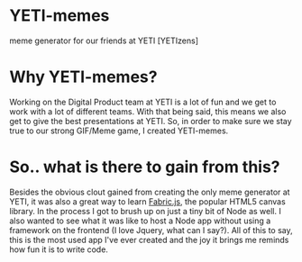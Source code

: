 # YETI-memes
meme generator for our friends at YETI [YETIzens]

# Why YETI-memes?
Working on the Digital Product team at YETI is a lot of fun and we get to work with a lot of different teams. With that being said, this means we also get to give the best presentations at YETI. So, in order to make sure we stay true to our strong GIF/Meme game, I created YETI-memes.

# So.. what is there to gain from this? 
Besides the obvious clout gained from creating the only meme generator at YETI, it was also a great way to learn [Fabric.js](http://fabricjs.com/), the popular HTML5 canvas library. In the process I got to brush up on just a tiny bit of Node as well. I also wanted to see what it was like to host a Node app without using a framework on the frontend (I love Jquery, what can I say?). All of this to say, this is the most used app I've ever created and the joy it brings me reminds how fun it is to write code.
